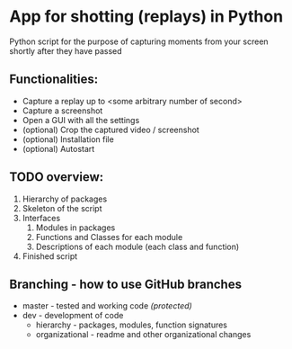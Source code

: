 # App for shotting (replays) in Python
Python script for the purpose of capturing moments from your screen shortly after they have passed 


## Functionalities:
* Capture a replay up to \<some arbitrary number of second\>
* Capture a screenshot
* Open a GUI with all the settings
* (optional) Crop the captured video / screenshot
* (optional) Installation file
* (optional) Autostart


## TODO overview:
1. Hierarchy of packages
2. Skeleton of the script
3. Interfaces
   1. Modules in packages
   2. Functions and Classes for each module
   3. Descriptions of each module (each class and function)
4. Finished script


## Branching - how to use GitHub branches
* master - tested and working code _(protected)_
* dev - development of code
  * hierarchy - packages, modules, function signatures
  * organizational - readme and other organizational changes
